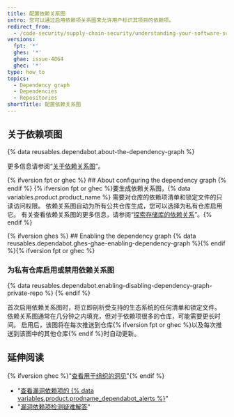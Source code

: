 ```yaml
---
title: 配置依赖关系图
intro: 您可以通过启用依赖项关系图来允许用户标识其项目的依赖项。
redirect_from:
  - /code-security/supply-chain-security/understanding-your-software-supply-chain/about-the-dependency-graph#enabling-the-dependency-graph
versions:
  fpt: '*'
  ghes: '*'
  ghae: issue-4864
  ghec: '*'
type: how_to
topics:
  - Dependency graph
  - Dependencies
  - Repositories
shortTitle: 配置依赖关系图
---
```


## 关于依赖项图

{% data reusables.dependabot.about-the-dependency-graph %}

更多信息请参阅“[关于依赖关系图](/code-security/supply-chain-security/understanding-your-software-supply-chain/about-the-dependency-graph)”。

{% ifversion fpt or ghec %} ## About configuring the dependency graph {% endif %}
{% ifversion fpt or ghec %}要生成依赖关系图，{% data variables.product.product_name %} 需要对仓库的依赖项清单和锁定文件的只读访问权限。 依赖关系图自动为所有公共仓库生成，您可以选择为私有仓库启用它。 有关查看依赖关系图的更多信息，请参阅“[探索存储库的依赖关系](/github/visualizing-repository-data-with-graphs/exploring-the-dependencies-of-a-repository)”。{% endif %}

{% ifversion ghes %} ## Enabling the dependency graph
{% data reusables.dependabot.ghes-ghae-enabling-dependency-graph %}{% endif %}{% ifversion fpt or ghec %}

### 为私有仓库启用或禁用依赖关系图

{% data reusables.dependabot.enabling-disabling-dependency-graph-private-repo %}
{% endif %}

首次启用依赖关系图时，将立即剖析受支持的生态系统的任何清单和锁定文件。 依赖关系图通常在几分钟之内填充，但对于依赖项很多的仓库，可能需要更长时间。 启用后，该图将在每次推送到仓库{% ifversion fpt or ghec %}以及每次推送到该图中的其他仓库{% endif %}时自动更新。

## 延伸阅读

{% ifversion ghec %}"[查看用于组织的洞见](/organizations/collaborating-with-groups-in-organizations/viewing-insights-for-your-organization)"{% endif %}
- "[查看漏洞依赖项的 {% data variables.product.prodname_dependabot_alerts %}](/github/managing-security-vulnerabilities/viewing-and-updating-vulnerable-dependencies-in-your-repository)"
- "[漏洞依赖项检测疑难解答](/github/managing-security-vulnerabilities/troubleshooting-the-detection-of-vulnerable-dependencies)"
